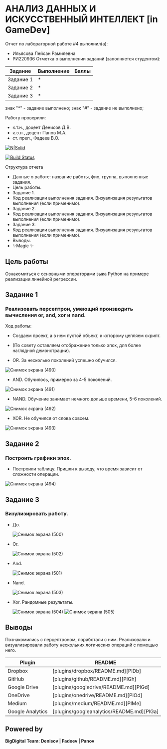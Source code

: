 # АНАЛИЗ ДАННЫХ И ИСКУССТВЕННЫЙ ИНТЕЛЛЕКТ [in GameDev]
Отчет по лабораторной работе #4 выполнил(а):
- Ильясова Лейсан Рамилевна
- РИ220936
Отметка о выполнении заданий (заполняется студентом):

| Задание | Выполнение | Баллы |
| ------ | ------ | ------ |
| Задание 1 | * |  |
| Задание 2 | * |  |
| Задание 3 | * |  |

знак "*" - задание выполнено; знак "#" - задание не выполнено;

Работу проверили:
- к.т.н., доцент Денисов Д.В.
- к.э.н., доцент Панов М.А.
- ст. преп., Фадеев В.О.

[![N|Solid](https://cldup.com/dTxpPi9lDf.thumb.png)](https://nodesource.com/products/nsolid)

[![Build Status](https://travis-ci.org/joemccann/dillinger.svg?branch=master)](https://travis-ci.org/joemccann/dillinger)

Структура отчета

- Данные о работе: название работы, фио, группа, выполненные задания.
- Цель работы.
- Задание 1.
- Код реализации выполнения задания. Визуализация результатов выполнения (если применимо).
- Задание 2.
- Код реализации выполнения задания. Визуализация результатов выполнения (если применимо).
- Задание 3.
- Код реализации выполнения задания. Визуализация результатов выполнения (если применимо).
- Выводы.
- ✨Magic ✨

## Цель работы
Ознакомиться с основными операторами зыка Python на примере реализации линейной регрессии.

## Задание 1
### Реализовать персептрон, умеющий производить вычисления or, and, xor и nand.
Ход работы:
- Создаем проект, а в нем пустой объект, к которому цепляем скрипт.
- (По совету оставляем отображение только эпох, для более наглядной демонстрации).
  
- OR. За несколько поколений успешно обучился.
  
![Снимок экрана (490)](https://github.com/Vedro12/workshop4/assets/127394413/af158778-875c-4c32-a7d5-3024c83c403e)

- AND. Обучилось, примерно за 4-5 поколений.
  
![Снимок экрана (491)](https://github.com/Vedro12/workshop4/assets/127394413/f66a2665-1f86-4d63-bc8e-44a1049d17a8)

- NAND. Обучение занимает немного дольше времени, 5-6 поколений.
  
![Снимок экрана (492)](https://github.com/Vedro12/workshop4/assets/127394413/a73d99fc-871d-4d85-ad5b-49b41c21d272)

- XOR. Не обучился от слова совсем.
  
![Снимок экрана (493)](https://github.com/Vedro12/workshop4/assets/127394413/1183c159-3834-49eb-bd76-1fcb7fe86481)


## Задание 2
### Построить графики эпох.

- Построили таблицу. Пришли к выводу, что время зависит от сложности операции.

![Снимок экрана (494)](https://github.com/Vedro12/workshop4/assets/127394413/a4fbe27b-85a5-4664-84fc-0b41c81552bf)


## Задание 3
### Визулизировать работу.
- До.
  
  ![Снимок экрана (500)](https://github.com/Vedro12/workshop4/assets/127394413/b2485a6c-04d2-4093-adda-cd497e149f22)

- Or.

  ![Снимок экрана (502)](https://github.com/Vedro12/workshop4/assets/127394413/3ccc6787-8f20-4ff8-885f-f62917b1452c)

- And.

  ![Снимок экрана (501)](https://github.com/Vedro12/workshop4/assets/127394413/5f7b9efa-f3c3-4514-b930-69847b58d5e6)

- Nand.

  ![Снимок экрана (503)](https://github.com/Vedro12/workshop4/assets/127394413/96adc9fe-c4f6-4361-b308-57d63974e6dd)

- Xor. Рандомные результаты.

  ![Снимок экрана (504)](https://github.com/Vedro12/workshop4/assets/127394413/e0a67b6f-52ea-454e-bf3b-92bcd4353526)
  ![Снимок экрана (505)](https://github.com/Vedro12/workshop4/assets/127394413/b614de72-8cbe-48a9-93aa-6b5154b46e1a)



## Выводы

Познакомились с перцептроном, поработали с ним. Реализовали и визуализировали работу нескольких логических операций с помощью него.

| Plugin | README |
| ------ | ------ |
| Dropbox | [plugins/dropbox/README.md][PlDb] |
| GitHub | [plugins/github/README.md][PlGh] |
| Google Drive | [plugins/googledrive/README.md][PlGd] |
| OneDrive | [plugins/onedrive/README.md][PlOd] |
| Medium | [plugins/medium/README.md][PlMe] |
| Google Analytics | [plugins/googleanalytics/README.md][PlGa] |

## Powered by

**BigDigital Team: Denisov | Fadeev | Panov**
